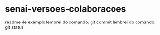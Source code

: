 # senai-versoes-colaboracoes
readme de exemplo
lembrei do comando: git commit
lembrei do comando: git status
